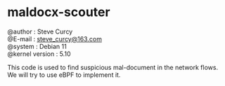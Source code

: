 # maldocx-scouter
@author : Steve Curcy  
@E-mail : steve_curcy@163.com  
@system : Debian 11  
@kernel version : 5.10  
  
This code is used to find suspicious mal-document in the network flows. We will try to use eBPF to implement it.
